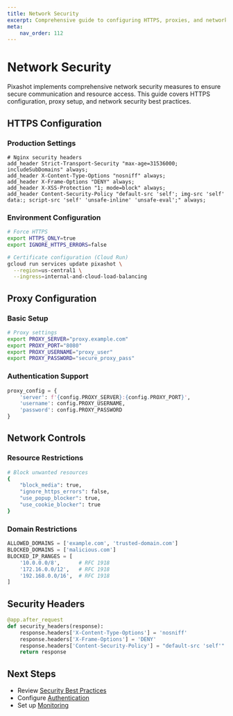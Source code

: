 ```yaml
---
title: Network Security
excerpt: Comprehensive guide to configuring HTTPS, proxies, and network security features in Pixashot.
meta:
    nav_order: 112
---
```


# Network Security

Pixashot implements comprehensive network security measures to ensure secure communication and resource access. This guide covers HTTPS configuration, proxy setup, and network security best practices.

## HTTPS Configuration

### Production Settings

```nginx
# Nginx security headers
add_header Strict-Transport-Security "max-age=31536000; includeSubDomains" always;
add_header X-Content-Type-Options "nosniff" always;
add_header X-Frame-Options "DENY" always;
add_header X-XSS-Protection "1; mode=block" always;
add_header Content-Security-Policy "default-src 'self'; img-src 'self' data:; script-src 'self' 'unsafe-inline' 'unsafe-eval';" always;
```

### Environment Configuration

```bash
# Force HTTPS
export HTTPS_ONLY=true
export IGNORE_HTTPS_ERRORS=false

# Certificate configuration (Cloud Run)
gcloud run services update pixashot \
  --region=us-central1 \
  --ingress=internal-and-cloud-load-balancing
```

## Proxy Configuration

### Basic Setup

```bash
# Proxy settings
export PROXY_SERVER="proxy.example.com"
export PROXY_PORT="8080"
export PROXY_USERNAME="proxy_user"
export PROXY_PASSWORD="secure_proxy_pass"
```

### Authentication Support

```python
proxy_config = {
    'server': f'{config.PROXY_SERVER}:{config.PROXY_PORT}',
    'username': config.PROXY_USERNAME,
    'password': config.PROXY_PASSWORD
}
```

## Network Controls

### Resource Restrictions

```bash
# Block unwanted resources
{
    "block_media": true,
    "ignore_https_errors": false,
    "use_popup_blocker": true,
    "use_cookie_blocker": true
}
```

### Domain Restrictions

```python
ALLOWED_DOMAINS = ['example.com', 'trusted-domain.com']
BLOCKED_DOMAINS = ['malicious.com']
BLOCKED_IP_RANGES = [
    '10.0.0.0/8',      # RFC 1918
    '172.16.0.0/12',   # RFC 1918
    '192.168.0.0/16',  # RFC 1918
]
```

## Security Headers

```python
@app.after_request
def security_headers(response):
    response.headers['X-Content-Type-Options'] = 'nosniff'
    response.headers['X-Frame-Options'] = 'DENY'
    response.headers['Content-Security-Policy'] = "default-src 'self'"
    return response
```

## Next Steps

- Review [Security Best Practices](best-practices.md)
- Configure [Authentication](authentication.md)
- Set up [Monitoring](../deployment/monitoring.md)